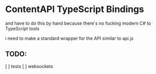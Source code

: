 # ContentAPI TypeScript Bindings
and have to do this by hand because there's no fucking modern C# to TypeScript
tools

i need to make a standard wrapper for the API similar to api.js

## TODO:
[ ] tests
[ ] websockets